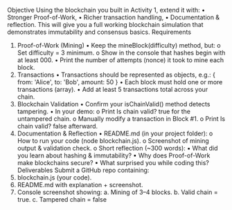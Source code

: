 Objective
Using the blockchain you built in Activity 1, extend it with:
• Stronger Proof-of-Work,
• Richer transaction handling,
• Documentation & reflection.
This will give you a full working blockchain simulation that demonstrates immutability
and consensus basics.
Requirements
1. Proof-of-Work (Mining)
• Keep the mineBlock(difficulty) method, but:
o Set difficulty = 3 minimum.
o Show in the console that hashes begin with at least 000.
• Print the number of attempts (nonce) it took to mine each block.
2. Transactions
• Transactions should be represented as objects, e.g.:
{ from: 'Alice', to: 'Bob', amount: 50 }
• Each block must hold one or more transactions (array).
• Add at least 5 transactions total across your chain.
3. Blockchain Validation
• Confirm your isChainValid() method detects tampering.
• In your demo:
o Print Is chain valid? true for the untampered chain.
o Manually modify a transaction in Block #1.
o Print Is chain valid? false afterward.
4. Documentation & Reflection
• README.md (in your project folder):
o How to run your code (node blockchain.js).
o Screenshot of mining output & validation check.
o Short reflection (~300 words):
▪ What did you learn about hashing & immutability?
▪ Why does Proof-of-Work make blockchains secure?
▪ What surprised you while coding this?
Deliverables
Submit a GitHub repo containing:
1. blockchain.js (your code).
2. README.md with explanation + screenshot.
3. Console screenshot showing:
a. Mining of 3–4 blocks.
b. Valid chain = true.
c. Tampered chain = false
